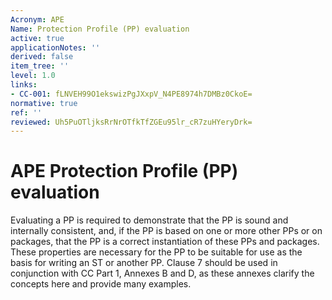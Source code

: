 ```yaml
---
Acronym: APE
Name: Protection Profile (PP) evaluation
active: true
applicationNotes: ''
derived: false
item_tree: ''
level: 1.0
links:
- CC-001: fLNVEH99O1ekswizPgJXxpV_N4PE8974h7DMBz0CkoE=
normative: true
ref: ''
reviewed: Uh5PuOTljksRrNrOTfkTfZGEu95lr_cR7zuHYeryDrk=
---
```


# APE Protection Profile (PP) evaluation

Evaluating a PP is required to demonstrate that the PP is sound and internally consistent, and, if the PP is based on one or more other PPs or on packages, that the PP is a correct instantiation of these PPs and packages. These properties are necessary for the PP to be suitable for use as the basis for writing an ST or another PP. Clause 7 should be used in conjunction with CC Part 1, Annexes B and D, as these annexes clarify the concepts here and provide many examples.
